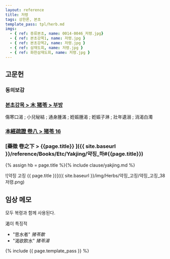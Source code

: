 ```yaml
---
layout: reference
title: 저령
tags: 상한론, 본초
template_pass: tpl/herb.md
imgs:
  - { ref: 증류본초, name: 0014-0046_저령.jpg}
  - { ref: 본초강목1, name: 저령.jpg }
  - { ref: 본초강목2, name: 저령.jpg }
  - { ref: 삼재도회, name: 저령.jpg }
  - { ref: 화한삼재도회, name: 저령.jpg }
---
```


## 고문헌

### 동의보감


### [본초강목 > 木	猪苓 > 부방]()

傷寒口渴 ; 小兒秘結 ; 通身腫滿 ; 姙娠腫渴 ; 姙娠子淋 ; 壯年遺溺 ; 消渴白濁

### [本經疏證 卷八 > 猪苓 16](https://mediclassics.kr/books/154/volume/8/#content_115)

### [藥徵 卷之下 > {{page.title}} ]({{ site.baseurl }}/reference/Books/Etc/Yakjing/약징_하#{{page.title}})

{% assign hb = page.title %}{% include clause/yakjing.md %}

![약징 고징 {{ page.title }}]({{ site.baseurl }}/img/Herbs/약징_고징/약징_고징_38저령.png)


## 임상 메모

모두 복령과 함께 사용된다.

渴이 특징적
* "思水者" _猪苓散_
* "渴欲飮水" _猪苓湯_



{% include {{ page.template_pass }} %}

